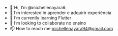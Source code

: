 - 👋 Hi, I’m @michellenayara6
- 👀 I’m interested in aprender e adquirir experiência
- 🌱 I’m currently learning Flutter
- 💞️ I’m looking to collaborate no ensino 
- 📫 How to reach me michellenayara94@gmail.com

<!---
michellenayara6/michellenayara6 is a ✨ special ✨ repository because its `README.md` (this file) appears on your GitHub profile.
You can click the Preview link to take a look at your changes.
--->
